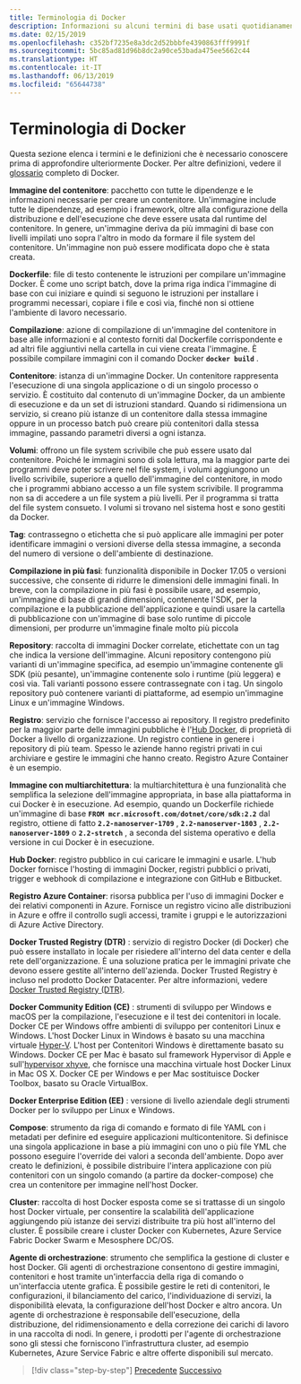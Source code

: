 ```yaml
---
title: Terminologia di Docker
description: Informazioni su alcuni termini di base usati quotidianamente quando si lavora con Docker.
ms.date: 02/15/2019
ms.openlocfilehash: c352bf7235e8a3dc2d52bbbfe4390863fff9991f
ms.sourcegitcommit: 5bc85ad81d96b8dc2a90ce53bada475ee5662c44
ms.translationtype: HT
ms.contentlocale: it-IT
ms.lasthandoff: 06/13/2019
ms.locfileid: "65644738"
---
```

# <a name="docker-terminology"></a>Terminologia di Docker

Questa sezione elenca i termini e le definizioni che è necessario conoscere prima di approfondire ulteriormente Docker. Per altre definizioni, vedere il [glossario](https://docs.docker.com/glossary/) completo di Docker.

**Immagine del contenitore**: pacchetto con tutte le dipendenze e le informazioni necessarie per creare un contenitore. Un'immagine include tutte le dipendenze, ad esempio i framework, oltre alla configurazione della distribuzione e dell'esecuzione che deve essere usata dal runtime del contenitore. In genere, un'immagine deriva da più immagini di base con livelli impilati uno sopra l'altro in modo da formare il file system del contenitore. Un'immagine non può essere modificata dopo che è stata creata.

**Dockerfile**: file di testo contenente le istruzioni per compilare un'immagine Docker. È come uno script batch, dove la prima riga indica l'immagine di base con cui iniziare e quindi si seguono le istruzioni per installare i programmi necessari, copiare i file e così via, finché non si ottiene l'ambiente di lavoro necessario.

**Compilazione**: azione di compilazione di un'immagine del contenitore in base alle informazioni e al contesto forniti dal Dockerfile corrispondente e ad altri file aggiuntivi nella cartella in cui viene creata l'immagine. È possibile compilare immagini con il comando Docker **`docker build`** .

**Contenitore**: istanza di un'immagine Docker. Un contenitore rappresenta l'esecuzione di una singola applicazione o di un singolo processo o servizio. È costituito dal contenuto di un'immagine Docker, da un ambiente di esecuzione e da un set di istruzioni standard. Quando si ridimensiona un servizio, si creano più istanze di un contenitore dalla stessa immagine oppure in un processo batch può creare più contenitori dalla stessa immagine, passando parametri diversi a ogni istanza.

**Volumi**: offrono un file system scrivibile che può essere usato dal contenitore. Poiché le immagini sono di sola lettura, ma la maggior parte dei programmi deve poter scrivere nel file system, i volumi aggiungono un livello scrivibile, superiore a quello dell'immagine del contenitore, in modo che i programmi abbiano accesso a un file system scrivibile. Il programma non sa di accedere a un file system a più livelli. Per il programma si tratta del file system consueto. I volumi si trovano nel sistema host e sono gestiti da Docker.

**Tag**: contrassegno o etichetta che si può applicare alle immagini per poter identificare immagini o versioni diverse della stessa immagine, a seconda del numero di versione o dell'ambiente di destinazione.

**Compilazione in più fasi**: funzionalità disponibile in Docker 17.05 o versioni successive, che consente di ridurre le dimensioni delle immagini finali. In breve, con la compilazione in più fasi è possibile usare, ad esempio, un'immagine di base di grandi dimensioni, contenente l'SDK, per la compilazione e la pubblicazione dell'applicazione e quindi usare la cartella di pubblicazione con un'immagine di base solo runtime di piccole dimensioni, per produrre un'immagine finale molto più piccola

**Repository**: raccolta di immagini Docker correlate, etichettate con un tag che indica la versione dell'immagine. Alcuni repository contengono più varianti di un'immagine specifica, ad esempio un'immagine contenente gli SDK (più pesante), un'immagine contenente solo i runtime (più leggera) e così via. Tali varianti possono essere contrassegnate con i tag. Un singolo repository può contenere varianti di piattaforme, ad esempio un'immagine Linux e un'immagine Windows.

**Registro**: servizio che fornisce l'accesso ai repository. Il registro predefinito per la maggior parte delle immagini pubbliche è l'[Hub Docker](https://hub.docker.com/), di proprietà di Docker a livello di organizzazione. Un registro contiene in genere i repository di più team. Spesso le aziende hanno registri privati in cui archiviare e gestire le immagini che hanno creato. Registro Azure Container è un esempio.

**Immagine con multiarchitettura**: la multiarchitettura è una funzionalità che semplifica la selezione dell'immagine appropriata, in base alla piattaforma in cui Docker è in esecuzione. Ad esempio, quando un Dockerfile richiede un'immagine di base **`FROM mcr.microsoft.com/dotnet/core/sdk:2.2`** dal registro, ottiene di fatto **`2.2-nanoserver-1709`** , **`2.2-nanoserver-1803`** , **`2.2-nanoserver-1809`** o **`2.2-stretch`** , a seconda del sistema operativo e della versione in cui Docker è in esecuzione.

**Hub Docker**: registro pubblico in cui caricare le immagini e usarle. L'hub Docker fornisce l'hosting di immagini Docker, registri pubblici o privati, trigger e webhook di compilazione e integrazione con GitHub e Bitbucket.

**Registro Azure Container**: risorsa pubblica per l'uso di immagini Docker e dei relativi componenti in Azure. Fornisce un registro vicino alle distribuzioni in Azure e offre il controllo sugli accessi, tramite i gruppi e le autorizzazioni di Azure Active Directory.

**Docker Trusted Registry (DTR)** : servizio di registro Docker (di Docker) che può essere installato in locale per risiedere all'interno del data center e della rete dell'organizzazione. È una soluzione pratica per le immagini private che devono essere gestite all'interno dell'azienda. Docker Trusted Registry è incluso nel prodotto Docker Datacenter. Per altre informazioni, vedere [Docker Trusted Registry (DTR)](https://docs.docker.com/docker-trusted-registry/overview/).

**Docker Community Edition (CE)** : strumenti di sviluppo per Windows e macOS per la compilazione, l'esecuzione e il test dei contenitori in locale. Docker CE per Windows offre ambienti di sviluppo per contenitori Linux e Windows. L'host Docker Linux in Windows è basato su una macchina virtuale [Hyper-V](https://www.microsoft.com/cloud-platform/server-virtualization). L'host per Contenitori Windows è direttamente basato su Windows. Docker CE per Mac è basato sul framework Hypervisor di Apple e sull'[hypervisor xhyve](https://github.com/mist64/xhyve), che fornisce una macchina virtuale host Docker Linux in Mac OS X. Docker CE per Windows e per Mac sostituisce Docker Toolbox, basato su Oracle VirtualBox.

**Docker Enterprise Edition (EE)** : versione di livello aziendale degli strumenti Docker per lo sviluppo per Linux e Windows.

**Compose**: strumento da riga di comando e formato di file YAML con i metadati per definire ed eseguire applicazioni multicontenitore. Si definisce una singola applicazione in base a più immagini con uno o più file YML che possono eseguire l'override dei valori a seconda dell'ambiente. Dopo aver creato le definizioni, è possibile distribuire l'intera applicazione con più contenitori con un singolo comando (a partire da docker-compose) che crea un contenitore per immagine nell'host Docker.

**Cluster**: raccolta di host Docker esposta come se si trattasse di un singolo host Docker virtuale, per consentire la scalabilità dell'applicazione aggiungendo più istanze dei servizi distribuite tra più host all'interno del cluster. È possibile creare i cluster Docker con Kubernetes, Azure Service Fabric Docker Swarm e Mesosphere DC/OS.

**Agente di orchestrazione**: strumento che semplifica la gestione di cluster e host Docker. Gli agenti di orchestrazione consentono di gestire immagini, contenitori e host tramite un'interfaccia della riga di comando o un'interfaccia utente grafica. È possibile gestire le reti di contenitori, le configurazioni, il bilanciamento del carico, l'individuazione di servizi, la disponibilità elevata, la configurazione dell'host Docker e altro ancora. Un agente di orchestrazione è responsabile dell'esecuzione, della distribuzione, del ridimensionamento e della correzione dei carichi di lavoro in una raccolta di nodi. In genere, i prodotti per l'agente di orchestrazione sono gli stessi che forniscono l'infrastruttura cluster, ad esempio Kubernetes, Azure Service Fabric e altre offerte disponibili sul mercato.

>[!div class="step-by-step"]
>[Precedente](what-is-docker.md)
>[Successivo](docker-containers-images-and-registries.md)
